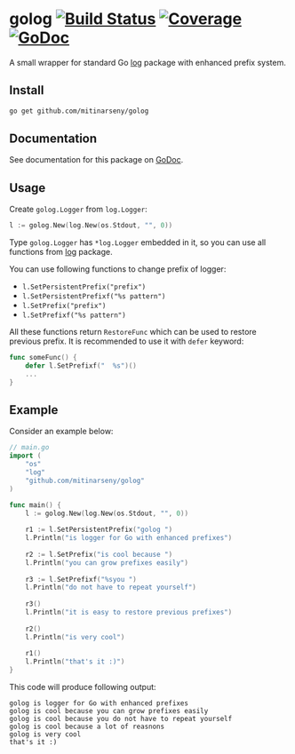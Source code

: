 # golog [![Build Status](https://img.shields.io/travis/mitinarseny/golog/master.svg?style=flat-square)](https://travis-ci.com/mitinarseny/golog) [![Coverage](https://img.shields.io/codecov/c/github/mitinarseny/golog/master.svg?style=flat-square)](https://codecov.io/gh/mitinarseny/golog) [![GoDoc](https://img.shields.io/badge/godoc-reference-blue.svg?style=flat-square)](https://godoc.org/github.com/mitinarseny/golog)

A small wrapper for standard Go [log](https://golang.org/pkg/log/) package with enhanced prefix system.

## Install
```bash
go get github.com/mitinarseny/golog
```

## Documentation
See documentation for this package on [GoDoc](https://godoc.org/github.com/mitinarseny/golog).

## Usage
Create `golog.Logger` from `log.Logger`:
```go
l := golog.New(log.New(os.Stdout, "", 0))
```
Type `golog.Logger` has `*log.Logger` embedded in it, so you can use all functions from [log](https://golang.org/pkg/log/) package.

You can use following functions to change prefix of logger:
* `l.SetPersistentPrefix("prefix")`
* `l.SetPersistentPrefixf("%s pattern")`
* `l.SetPrefix("prefix")`
* `l.SetPrefixf("%s pattern")`

All these functions return `RestoreFunc` which can be used to restore previous prefix.
It is recommended to use it with `defer` keyword:
```go
func someFunc() {
	defer l.SetPrefixf("  %s")()
	...
}
```

## Example
Consider an example below:
```go
// main.go
import (
	"os"
	"log"
	"github.com/mitinarseny/golog"
)

func main() {
	l := golog.New(log.New(os.Stdout, "", 0))
	
	r1 := l.SetPersistentPrefix("golog ")
	l.Println("is logger for Go with enhanced prefixes")
	
	r2 := l.SetPrefix("is cool because ")
	l.Println("you can grow prefixes easily")
	
	r3 := l.SetPrefixf("%syou ")
	l.Println("do not have to repeat yourself")
	
	r3()
	l.Println("it is easy to restore previous prefixes")
	
	r2()
	l.Println("is very cool")
	
	r1()
	l.Println("that's it :)")
}
```
This code will produce following output:
```
golog is logger for Go with enhanced prefixes
golog is cool because you can grow prefixes easily
golog is cool because you do not have to repeat yourself
golog is cool because a lot of reasnons
golog is very cool
that's it :)
```
